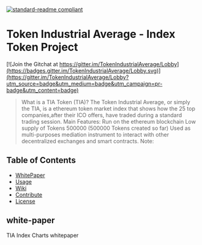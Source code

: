 [![standard-readme compliant](https://img.shields.io/badge/readme%20style-standard-brightgreen.svg?style=flat-square)](https://github.com/RichardLitt/standard-readme)

# Token Industrial Average - Index Token Project

[![Join the Gitchat at https://gitter.im/TokenIndustrialAverage/Lobby](https://badges.gitter.im/TokenIndustrialAverage/Lobby.svg)](https://gitter.im/TokenIndustrialAverage/Lobby?utm_source=badge&utm_medium=badge&utm_campaign=pr-badge&utm_content=badge)


> What is a TIA Token (TIA)? The Token Industrial Average, or simply the TIA, is a ethereum token market index that shows how the 25 top companies,after their ICO offers, have traded during a standard trading session.
Main Features:
Run on the ethereum blockchain
Low supply of Tokens 500000 (500000 Tokens created so far)
Used as multi-purposes mediation instrument to interact with other decentralized exchanges and smart contracts.
Note:

## Table of Contents
- [WhitePaper](#white-paper)
- [Usage](#usage)
- [Wiki](#wiki)
- [Contribute](#contribute)
- [License](#license)

## white-paper
TIA Index Charts whitepaper
